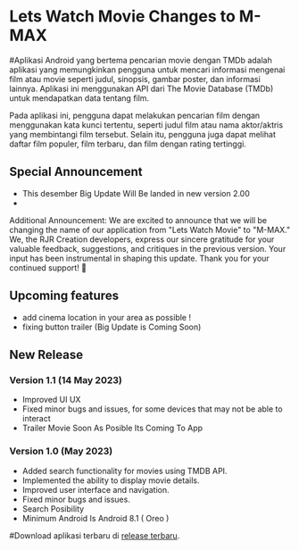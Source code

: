 # Lets Watch Movie Changes to M-MAX

#Aplikasi Android yang bertema pencarian movie dengan TMDb adalah aplikasi yang memungkinkan pengguna untuk mencari informasi mengenai film atau movie seperti judul, sinopsis, gambar poster, dan informasi lainnya. Aplikasi ini menggunakan API dari The Movie Database (TMDb) untuk mendapatkan data tentang film.

Pada aplikasi ini, pengguna dapat melakukan pencarian film dengan menggunakan kata kunci tertentu, seperti judul film atau nama aktor/aktris yang membintangi film tersebut. Selain itu, pengguna juga dapat melihat daftar film populer, film terbaru, dan film dengan rating tertinggi.

## Special Announcement
- This desember Big Update Will Be landed in new version 2.00
-
Additional Announcement:
We are excited to announce that we will be changing the name of our application from "Lets Watch Movie" to "M-MAX." We, the RJR Creation developers, express our sincere gratitude for your valuable feedback, suggestions, and critiques in the previous version. Your input has been instrumental in shaping this update. Thank you for your continued support! 🚀

## Upcoming features
- add cinema location in your area as possible !
- fixing button trailer 
(Big Update is Coming Soon)


## New Release

### Version 1.1 (14 May 2023)
- Improved UI UX 
- Fixed minor bugs and issues, for some devices that may not be able to interact
- Trailer Movie Soon As Posible Its Coming To App

### Version 1.0 (May 2023)

- Added search functionality for movies using TMDB API.
- Implemented the ability to display movie details.
- Improved user interface and navigation.
- Fixed minor bugs and issues.
- Search Posibility
- Minimum Android Is Android 8.1 ( Oreo )




#Download aplikasi terbaru di [release terbaru](https://github.com/LilAlamin/TA-Sinarmas-Api/releases/Update).

